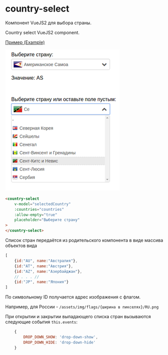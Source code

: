 # country-select
Компонент VueJS2 для выбора страны.
 
Country select VueJS2 component.

[Пример (Example)](http://insbor.ru/vue/country-select/index.html "Component example")

![Пример (example)](https://raw.githubusercontent.com/va-fursenko/country-select/master/example/country-select-example.png "Пример (example)")

```html
<country-select
    v-model="selectedCountry"
    :countries="countries"
    :allow-empty="true"
    placeholder="Выберите страну"
>
</country-select>
```

Список стран передаётся из родительского компонента в виде массива объектов вида 
```js
[
    {id:"AU", name:"Австралия"},
    {id:"AT", name:"Австрия"},
    {id:"AZ", name:"Азербайджан"},
    // . . . //
    {id:"JP", name:"Япония"}
]
```
По символьному ID получается адрес изображения с флагом. 

Например, для России - `/assets/img/flags/{ширина в пикселях}/RU.png`

При открытии и закрытии выпадающего списка стран вызываются следующие события `this.events`:
```js
    {
        DROP_DOWN_SHOW: 'drop-down-show',
        DROP_DOWN_HIDE: 'drop-down-hide'
    }
```
